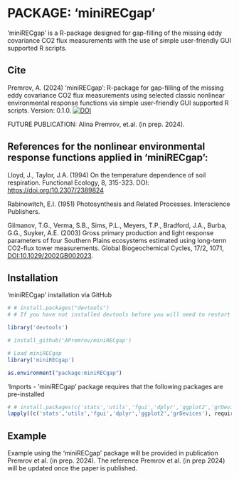 
<!-- README.md is generated from README.Rmd. Please edit that file -->

# PACKAGE: ‘miniRECgap’

<!-- badges: start -->
<!-- badges: end -->

‘miniRECgap’ is a R-package designed for gap-filling of the missing eddy
covariance CO2 flux measurements with the use of simple user-friendly
GUI supported R scripts.

## Cite

Premrov, A. (2024) ‘miniRECgap’: R-package for gap-filling of the
missing eddy covariance CO2 flux measurements using selected classic
nonlinear environmental response functions via simple user-friendly GUI
supported R scripts. Version: 0.1.0. [![DOI](https://zenodo.org/badge/DOI/10.5281/zenodo.13228228.svg)](https://doi.org/10.5281/zenodo.13228228)

FUTURE PUBLICATION: Alina Premrov, et.al. (in prep. 2024).

## References for the nonlinear environmental response functions applied in ‘miniRECgap’:

Lloyd, J., Taylor, J.A. (1994) On the temperature dependence of soil
respiration. Functional Ecology, 8, 315-323. DOI:
<https://doi.org/10.2307/2389824>

Rabinowitch, E.I. (1951) Photosynthesis and Related Processes.
Interscience Publishers.

Gilmanov, T.G., Verma, S.B., Sims, P.L., Meyers, T.P., Bradford, J.A.,
Burba, G.G., Suyker, A.E. (2003) Gross primary production and light
response parameters of four Southern Plains ecosystems estimated using
long-term CO2-flux tower measurements. Global Biogeochemical Cycles,
17/2, 1071, <DOI:10.1029/2002GB002023>.

## Installation

‘miniRECgap’ installation via GitHub

``` r
# # install.packages("devtools")
# # If you have not installed devtools before you will need to restart your R session.

library('devtools')

# install_github('APremrov/miniRECgap')

# Load miniRECgap
library('miniRECgap')

as.environment("package:miniRECgap")
```

‘Imports - ’miniRECgap’ package requires that the following packages are
pre-installed

``` r
# # install.packages(c('stats','utils','fgui','dplyr','ggplot2','grDevices'))
lapply((c('stats','utils','fgui','dplyr','ggplot2','grDevices'), require, character.only = TRUE)
```

## Example

Example using the ‘miniRECgap’ package will be provided in publication
Premrov et al. (in prep. 2024). The reference Premrov et al. (in prep
2024) will be updated once the paper is published.
